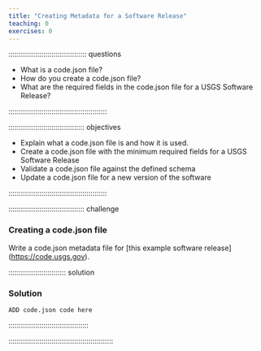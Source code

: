 ```yaml
---
title: "Creating Metadata for a Software Release"
teaching: 0
exercises: 0
---
```


:::::::::::::::::::::::::::::::::::::: questions 

- What is a code.json file?
- How do you create a code.json file?
- What are the required fields in the code.json file for a USGS Software Release?

::::::::::::::::::::::::::::::::::::::::::::::::

::::::::::::::::::::::::::::::::::::: objectives

- Explain what a code.json file is and how it is used.
- Create a code.json file with the minimum required fields for a USGS Software Release
- Validate a code.json file against the defined schema
- Update a code.json file for a new version of the software

::::::::::::::::::::::::::::::::::::::::::::::::


::::::::::::::::::::::::::::::::::::: challenge

### Creating a code.json file

Write a code.json metadata file for [this example software release] (https://code.usgs.gov).

:::::::::::::::::::::::::::: solution

### Solution

```
ADD code.json code here
```

:::::::::::::::::::::::::::::::::::::::

:::::::::::::::::::::::::::::::::::::::::::::::::::





